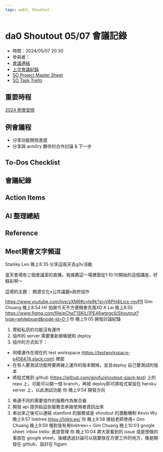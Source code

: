 ```yaml
---
tags: web3, Shoutout
---
```


# da0 Shoutout 05/07 會議記錄
* 時間：2024/05/07 20:30
* 參與者：
* [會議連結](https://meet.google.com/tvt-sgku-gdz)
* [上次會議紀錄](https://g0v.hackmd.io/dbtSUuXWTkahl82QrlXjKA?both)
* [SO Project Master Sheet](https://docs.google.com/spreadsheets/d/1TiLe2t5XUeXS1vE7gJmyeC8GRLaTwU0t_UstoFFrmaQ/edit#gid=1051831713)
* [SO Task Trello](https://trello.com/b/nF7sUC78/shoutout-2024)


## 重要時程
[2024 例會安排](https://docs.google.com/spreadsheets/d/1TiLe2t5XUeXS1vE7gJmyeC8GRLaTwU0t_UstoFFrmaQ/edit#gid=2098430858)

## 例會議程
* 分享功能開發進度
* 分享與 arm0ry 夥伴的合作討論 & 下一步

## To-Dos Checklist

## 會議紀錄

## Action Items

## AI 整理總結

## Reference

## Meet開會文字頻道
Stanley Leo
晚上8:35
分享這兩天去g0v活動

當天會場有三個會議室的直播，我推薦這一場裡面從1:10:10開始的這個講座，好精彩啊～

這場的主題：
開源文化x公共議題x政府協作

https://www.youtube.com/live/zXM6KcyIe9k?si=V6PH4iLicx-rnvPR
Gim Chuang
晚上8:54
Hi!
拍謝今天不方便開麥克風XD
K Lai
晚上8:55
https://www.figma.com/file/pCheT1SKiLi1PE46wtpgc0/Shoutout?type=whiteboard&node-id=0-1
你
晚上9:05
開發討論紀錄
1. 寄給私訊的功能沒有運作
2. 協作的 server 需要重新辦帳號和 deploy
3. 協作的方式如下：
- 同樣運作在現在的 test workspace (https://testworkspace-e456474.slack.com) 裡面 
- 在有人要測試功能時要將線上運作的版本關掉，並且deploy 自己要測試的版本
- 將程式推到 github (https://github.com/girofu/shoutout-slack-test) 上的 repo 上，可能可以開一個 branch，再按 deploy即可將程式架設在 heroku server 上，以此測試功能
你
晚上9:54
開發方向
1. 串連不同的需要協作的服務作為聚合器
2. 開發 api 提供給這些服務去串接使用者資訊出來
3. 串出來之後可以連結 stamford 的服務或是 shoutout 的激勵機制
Kevin Wu
晚上9:57
linktree
https://linktr.ee/
你
晚上9:58
推給老師使用<
Gim Chuang
晚上9:59
喔對我有用linktree><
Gim Chuang
晚上10:03
google sheet: inbox
trello: 進度管理
你
晚上10:04
將大家看到的 issue 或是想做的事放在 google sheet，後續透過討論可以挑要放在方便工作的地方，像是開發在 github，設計在 figjam